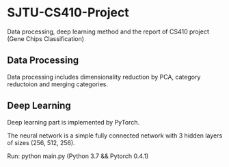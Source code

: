 # SJTU-CS410-Project
Data processing, deep learning method and the report of CS410 project (Gene Chips Classification)
## Data Processing
Data processing includes dimensionality reduction by PCA, category reductoion and merging categories.
## Deep Learning
Deep learning part is implemented by PyTorch.

The neural network is a simple fully connected network with 3 hidden layers of sizes (256, 512, 256).

Run: python main.py (Python 3.7 && Pytorch 0.4.1)
